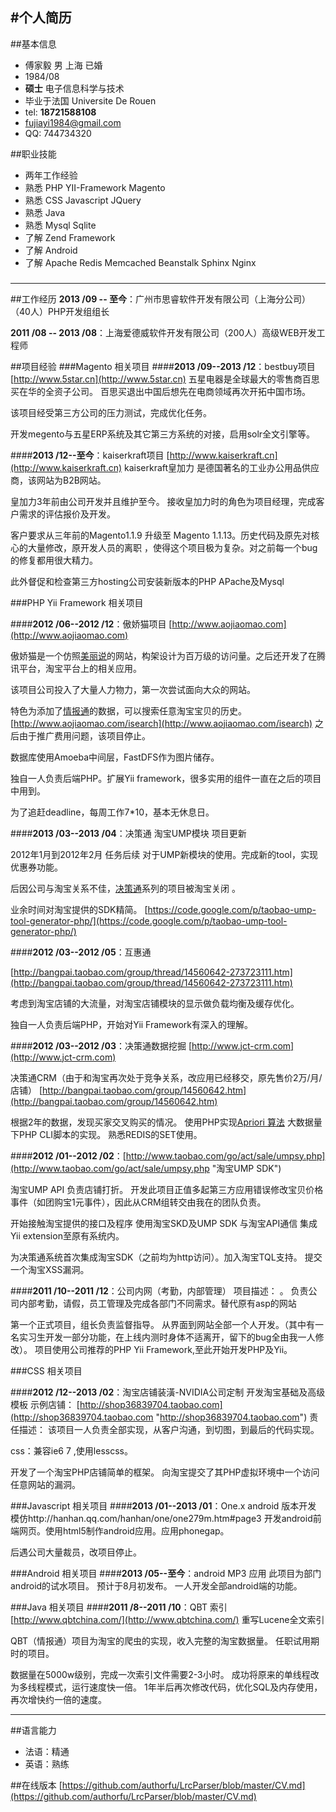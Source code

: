 #个人简历
----------------------------

##基本信息
- 傅家毅 男 上海 已婚
- 1984/08
- **硕士** 电子信息科学与技术
- 毕业于法国 Universite De Rouen
- tel: **18721588108**
- fujiayi1984@gmail.com
- QQ: 744734320

##职业技能
- 两年工作经验
- 熟悉 PHP YII-Framework Magento
- 熟悉 CSS Javascript JQuery
- 熟悉 Java
- 熟悉 Mysql Sqlite
- 了解 Zend Framework
- 了解 Android
- 了解 Apache Redis Memcached Beanstalk Sphinx Nginx 


###
-----------------------------------------------------------------
##工作经历
**2013 /09 -- 至今**：广州市思睿软件开发有限公司（上海分公司）（40人）PHP开发组组长

**2011 /08 -- 2013 /08**：上海爱德威软件开发有限公司（200人）高级WEB开发工程师

##项目经验
###Magento 相关项目
####**2013 /09--2013 /12**：bestbuy项目 [http://www.5star.cn](http://www.5star.cn)
五星电器是全球最大的零售商百思买在华的全资子公司。
百思买退出中国后想先在电商领域再次开拓中国市场。

该项目经受第三方公司的压力测试，完成优化任务。

开发megento与五星ERP系统及其它第三方系统的对接，启用solr全文引擎等。

####**2013 /12--至今**：kaiserkraft项目 [http://www.kaiserkraft.cn](http://www.kaiserkraft.cn)
kaiserkraft皇加力 是德国著名的工业办公用品供应商，该网站为B2B网站。

皇加力3年前由公司开发并且维护至今。
接收皇加力时的角色为项目经理，完成客户需求的评估报价及开发。

客户要求从三年前的Magento1.1.9 升级至 Magento 1.1.13。历史代码及原先对核心的大量修改，原开发人员的离职 ，使得这个项目极为复杂。对之前每一个bug的修复都用很大精力。

此外督促和检查第三方hosting公司安装新版本的PHP APache及Mysql 

###PHP Yii Framework 相关项目

####**2012 /06--2012 /12**：傲娇猫项目 [http://www.aojiaomao.com](http://www.aojiaomao.com)

傲娇猫是一个仿照[美丽说](http://www.meilishuo.com "美丽说")的网站，构架设计为百万级的访问量。之后还开发了在腾讯平台，淘宝平台上的相关应用。

该项目公司投入了大量人力物力，第一次尝试面向大众的网站。

特色为添加了[情报通](http://www.qbtchina.com/)的数据，可以搜索任意淘宝宝贝的历史。[http://www.aojiaomao.com/isearch](http://www.aojiaomao.com/isearch)
之后由于推广费用问题，该项目停止。

数据库使用Amoeba中间层，FastDFS作为图片储存。

独自一人负责后端PHP。扩展Yii framework，很多实用的组件一直在之后的项目中用到。

为了追赶deadline，每周工作7*10，基本无休息日。

####**2013 /03--2013 /04**：决策通 淘宝UMP模块 项目更新

2012年1月到2012年2月 任务后续
对于UMP新模块的使用。完成新的tool，实现优惠券功能。

后因公司与淘宝关系不佳，[决策通](http://www.jct-crm.com "决策通")系列的项目被淘宝关闭
。

业余时间对淘宝提供的SDK精简。
[https://code.google.com/p/taobao-ump-tool-generator-php/](https://code.google.com/p/taobao-ump-tool-generator-php/)

####**2012 /03--2012 /05**：互惠通

[http://bangpai.taobao.com/group/thread/14560642-273723111.htm](http://bangpai.taobao.com/group/thread/14560642-273723111.htm)

考虑到淘宝店铺的大流量，对淘宝店铺模块的显示做负载均衡及缓存优化。

独自一人负责后端PHP，开始对Yii Framework有深入的理解。

####**2012 /03--2012 /03**：决策通数据挖掘 [http://www.jct-crm.com](http://www.jct-crm.com)

决策通CRM（由于和淘宝再次处于竞争关系，改应用已经移交，原先售价2万/月/店铺）
[http://bangpai.taobao.com/group/14560642.htm](http://bangpai.taobao.com/group/14560642.htm)

根据2年的数据，发现买家交叉购买的情况。
使用PHP实现[Apriori 算法](http://en.wikipedia.org/wiki/Apriori_algorithm "Apriori 算法")
大数据量下PHP CLI脚本的实现。
熟悉REDIS的SET使用。

####**2012 /01--2012 /02**：[http://www.taobao.com/go/act/sale/umpsy.php](http://www.taobao.com/go/act/sale/umpsy.php "淘宝UMP SDK")

淘宝UMP API 负责店铺打折。
开发此项目正值多起第三方应用错误修改宝贝价格事件（如团购宝1元事件），因此从CRM组转交由我在的团队负责。

开始接触淘宝提供的接口及程序
使用淘宝SKD及UMP SDK 与淘宝API通信
集成Yii extension至原有系统内。

为决策通系统首次集成淘宝SDK（之前均为http访问）。加入淘宝TQL支持。
提交一个淘宝XSS漏洞。

####**2011 /10--2011 /12**：公司内网（考勤，内部管理）
项目描述：   。
负责公司内部考勤，请假，员工管理及完成各部门不同需求。替代原有asp的网站

第一个正式项目，组长负责监督指导。
从界面到网站全部一个人开发。（其中有一名实习生开发一部分功能，在上线内测时身体不适离开，留下的bug全由我一人修改）。
项目使用公司推荐的PHP Yii Framework,至此开始开发PHP及Yii。

###CSS 相关项目

####**2012 /12--2013 /02**：淘宝店铺装潢-NVIDIA公司定制
开发淘宝基础及高级模板
示例店铺：
[http://shop36839704.taobao.com](http://shop36839704.taobao.com "http://shop36839704.taobao.com")
责任描述：   该项目一人负责全部实现，从客户沟通，到切图，到最后的代码实现。

css：兼容ie6 7 ,使用lesscss。

开发了一个淘宝PHP店铺简单的框架。
向淘宝提交了其PHP虚拟环境中一个访问任意网站的漏洞。

###Javascript 相关项目
####**2013 /01--2013 /01**：One.x android 版本开发
模仿http://hanhan.qq.com/hanhan/one/one279m.htm#page3
开发android前端网页。使用html5制作android应用。应用phonegap。

后遇公司大量裁员，改项目停止。


###Android 相关项目
####**2013 /05--至今**：android MP3 应用
此项目为部门android的试水项目。
预计于8月初发布。
一人开发全部android端的功能。

###Java 相关项目
####**2011 /8--2011 /10**：QBT 索引 [http://www.qbtchina.com/](http://www.qbtchina.com/)
重写Lucene全文索引

QBT（情报通）项目为淘宝的爬虫的实现，收入完整的淘宝数据量。
任职试用期时的项目。

数据量在5000w级别，完成一次索引文件需要2-3小时。
成功将原来的单线程改为多线程模式，运行速度快一倍。
1年半后再次修改代码，优化SQL及内存使用，再次增快约一倍的速度。

-------------------------------------------------------------------
##语言能力
- 法语：精通
- 英语：熟练

##在线版本
[https://github.com/authorfu/LrcParser/blob/master/CV.md](https://github.com/authorfu/LrcParser/blob/master/CV.md)
